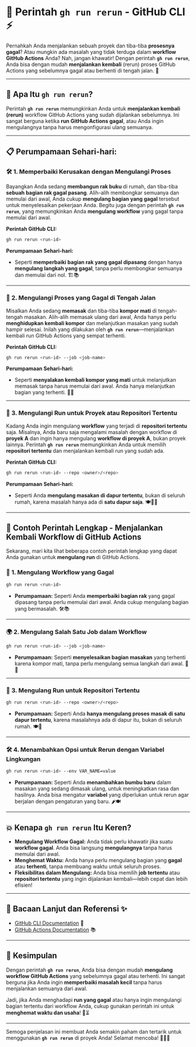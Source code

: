 # 🔄 **Perintah `gh run rerun` - GitHub CLI** ⚡️

Pernahkah Anda menjalankan sebuah proyek dan tiba-tiba **prosesnya gagal**? Atau mungkin ada masalah yang tidak terduga dalam **workflow GitHub Actions** Anda? Nah, jangan khawatir! Dengan perintah **`gh run rerun`**, Anda bisa dengan mudah **menjalankan kembali** (rerun) proses GitHub Actions yang sebelumnya gagal atau berhenti di tengah jalan. 🎯

---

## 🌟 **Apa Itu `gh run rerun`?**

Perintah **`gh run rerun`** memungkinkan Anda untuk **menjalankan kembali (rerun)** workflow GitHub Actions yang sudah dijalankan sebelumnya. Ini sangat berguna ketika **run GitHub Actions gagal**, atau Anda ingin mengulangnya tanpa harus mengonfigurasi ulang semuanya.

---

## 📋 **Perumpamaan Sehari-hari:**

### 🛠 **1. Memperbaiki Kerusakan dengan Mengulangi Proses**

Bayangkan Anda sedang **membangun rak buku** di rumah, dan tiba-tiba **sebuah bagian rak gagal pasang**. Alih-alih membongkar semuanya dan memulai dari awal, Anda cukup **mengulang bagian yang gagal** tersebut untuk menyelesaikan pekerjaan Anda. Begitu juga dengan perintah **`gh run rerun`**, yang memungkinkan Anda **mengulang workflow** yang gagal tanpa memulai dari awal.

**Perintah GitHub CLI:**
```bash
gh run rerun <run-id>
```

**Perumpamaan Sehari-hari:**
- Seperti **memperbaiki bagian rak yang gagal dipasang** dengan hanya **mengulang langkah yang gagal**, tanpa perlu membongkar semuanya dan memulai dari nol. 🏗️📚

---

### 🎯 **2. Mengulangi Proses yang Gagal di Tengah Jalan**

Misalkan Anda sedang **memasak** dan tiba-tiba **kompor mati** di tengah-tengah masakan. Alih-alih memasak ulang dari awal, Anda hanya perlu **menghidupkan kembali kompor** dan melanjutkan masakan yang sudah hampir selesai. Inilah yang dilakukan oleh **`gh run rerun`**—menjalankan kembali run GitHub Actions yang sempat terhenti.

**Perintah GitHub CLI:**
```bash
gh run rerun <run-id> --job <job-name>
```

**Perumpamaan Sehari-hari:**
- Seperti **menyalakan kembali kompor yang mati** untuk melanjutkan memasak tanpa harus memulai dari awal. Anda hanya melanjutkan bagian yang terhenti. 🍳🔥

---

### 🏃 **3. Mengulangi Run untuk Proyek atau Repositori Tertentu**

Kadang Anda ingin mengulang **workflow** yang terjadi di **repositori tertentu** saja. Misalnya, Anda baru saja mengalami masalah dengan workflow di **proyek A** dan ingin hanya mengulang **workflow di proyek A**, bukan proyek lainnya. Perintah **`gh run rerun`** memungkinkan Anda untuk memilih **repositori tertentu** dan menjalankan kembali run yang sudah ada.

**Perintah GitHub CLI:**
```bash
gh run rerun <run-id> --repo <owner>/<repo>
```

**Perumpamaan Sehari-hari:**
- Seperti Anda **mengulang masakan di dapur tertentu**, bukan di seluruh rumah, karena masalah hanya ada di **satu dapur saja**. 🍽️👩‍🍳

---

## 🚀 **Contoh Perintah Lengkap - Menjalankan Kembali Workflow di GitHub Actions**

Sekarang, mari kita lihat beberapa contoh perintah lengkap yang dapat Anda gunakan untuk **mengulang run** di GitHub Actions.

### 🎯 **1. Mengulang Workflow yang Gagal**
```bash
gh run rerun <run-id>
```
- **Perumpamaan:** Seperti Anda **memperbaiki bagian rak** yang gagal dipasang tanpa perlu memulai dari awal. Anda cukup mengulang bagian yang bermasalah. 🛠️📚

---

### 🌍 **2. Mengulang Salah Satu Job dalam Workflow**
```bash
gh run rerun <run-id> --job <job-name>
```
- **Perumpamaan:** Seperti **menyelesaikan bagian masakan** yang terhenti karena kompor mati, tanpa perlu mengulang semua langkah dari awal. 🍳🔥

---

### 🏁 **3. Mengulang Run untuk Repositori Tertentu**
```bash
gh run rerun <run-id> --repo <owner>/<repo>
```
- **Perumpamaan:** Seperti Anda **hanya mengulang proses masak di satu dapur tertentu**, karena masalahnya ada di dapur itu, bukan di seluruh rumah. 🍽️🔄

---

### 🛠 **4. Menambahkan Opsi untuk Rerun dengan Variabel Lingkungan**
```bash
gh run rerun <run-id> --env VAR_NAME=value
```
- **Perumpamaan:** Seperti Anda **menambahkan bumbu baru** dalam masakan yang sedang dimasak ulang, untuk meningkatkan rasa dan hasilnya. Anda bisa mengatur **variabel** yang diperlukan untuk rerun agar berjalan dengan pengaturan yang baru. 🌶️🍽️

---

## 💥 **Kenapa `gh run rerun` Itu Keren?**

- **Mengulang Workflow Gagal:** Anda tidak perlu khawatir jika suatu **workflow gagal**. Anda bisa langsung **mengulangnya** tanpa harus memulai dari awal.
- **Menghemat Waktu:** Anda hanya perlu mengulang bagian yang **gagal** atau **terhenti**, tanpa membuang waktu untuk seluruh proses.
- **Fleksibilitas dalam Mengulang:** Anda bisa memilih **job tertentu** atau **repositori tertentu** yang ingin dijalankan kembali—lebih cepat dan lebih efisien!

---

## 🏅 **Bacaan Lanjut dan Referensi** ✨

- [GitHub CLI Documentation](https://cli.github.com/manual/gh_run_rerun) 📘
- [GitHub Actions Documentation](https://docs.github.com/en/actions) 📚

---

## 🎉 **Kesimpulan**

Dengan perintah **`gh run rerun`**, Anda bisa dengan mudah **mengulang workflow GitHub Actions** yang sebelumnya gagal atau terhenti. Ini sangat berguna jika Anda ingin **memperbaiki masalah kecil** tanpa harus menjalankan semuanya dari awal.

Jadi, jika Anda menghadapi **run yang gagal** atau hanya ingin mengulangi bagian tertentu dari workflow Anda, cukup gunakan perintah ini untuk **menghemat waktu dan usaha**! 🔄⏳

---

Semoga penjelasan ini membuat Anda semakin paham dan tertarik untuk menggunakan **`gh run rerun`** di proyek Anda! Selamat mencoba! 🚀👩‍💻